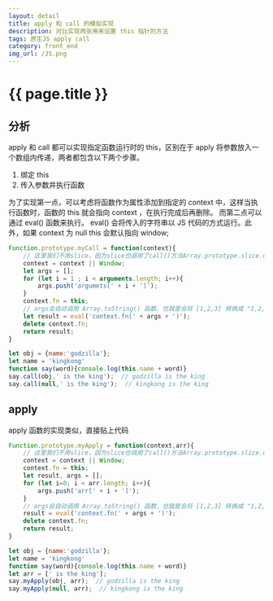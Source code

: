 ```yaml
---
layout: detail
title: apply 和 call 的模拟实现
description: 对比实现两张用来设置 this 指针的方法
tags: 原生JS apply call
category: front_end
img_url: /JS.png
---
```

# {{ page.title }}
## 分析
apply 和 call 都可以实现指定函数运行时的 this，区别在于 apply 将参数放入一个数组内传递，两者都包含以下两个步骤。
1. 绑定 this
2. 传入参数并执行函数

为了实现第一点，可以考虑将函数作为属性添加到指定的 context 中，这样当执行函数时，函数的 this 就会指向 context ，在执行完成后再删除。 而第二点可以通过 eval() 函数来执行。 eval() 会将传入的字符串以 JS 代码的方式运行。此外，如果 context 为 null
this 会默认指向 window;
```js
Function.prototype.myCall = function(context){
    // 这里我们不用slice，因为slice也调用了call()方法Array.prototype.slice.call()
    context = context || Window;
    let args = [];
    for (let i = 1 ; i < arguments.length; i++){
        args.push('argumets[' + i + ']');
    }
    context.fn = this;
    // args会自动调用 Array.toString() 函数，也就是会将 [1,2,3] 转换成 "1,2,3"
    let result = eval('context.fn(' + args + ')');
    delete context.fn;
    return result;
}

let obj = {name:'godzilla'};
let name = 'kingkong'
function say(word){console.log(this.name + word)}
say.call(obj,' is the king');  // godzilla is the king
say.call(null,' is the king');  // kingkong is the king
```
## apply
apply 函数的实现类似，直接贴上代码
```js
Function.prototype.myApply = function(context,arr){
    // 这里我们不用slice，因为slice也调用了call()方法Array.prototype.slice.call()
    context = context || Window;
    context.fn = this;
    let result, args = [];
    for (let i=0; i < arr.length; i++){
        args.push('arr[' + i + ']');
    }
    // args会自动调用 Array.toString() 函数，也就是会将 [1,2,3] 转换成 "1,2,3"
    result = eval('context.fn(' + args + ')');
    delete context.fn;
    return result;
}

let obj = {name:'godzilla'};
let name = 'kingkong'
function say(word){console.log(this.name + word)}
let arr = [' is the king'];
say.myApply(obj, arr);  // godzilla is the king
say.myApply(null, arr);  // kingkong is the king
```